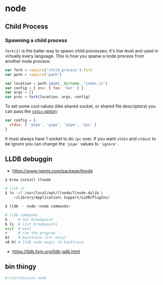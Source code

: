 # node

## Child Process
### Spawning a child process
`fork(2)` is the baller way to spawn child processes; it's low level and used
in virtually every language. This is how you spanw a node process from another
node process:
```js
var fork = require('child_process').fork
var path = require('path')

var location = path.join(__dirname, 'index.js')
var config = { env: { foo: 'bar' } }
var args = []
var proc = fork(location, args, config)
```

To set some cool values (like shared socket, or shared file descriptors) you
can pass the [`stdio`
option](http://devdocs.io/node~6_lts/child_process#child_process_options_stdio):

```js
var config = {
  stdio: [ 'pipe', 'pipe', 'pipe', 'ipc' ]
}
```
It must always have 1 socket to do `ipc` over. If you want `stdin` and `stdout`
to be ignore you can change the `'pipe'` values to `'ignore'`.

## LLDB debuggin

- https://www.npmjs.com/package/llnode
```sh
$ brew install llnode

# link it
$ ln -sf /usr/local/opt/llnode/llnode.dylib \
    ~/Library/Application\ Support/LLDB/PlugIns/

$ lldb -- node <node commands>
```

```sh
# lldb commands
b     # set breakpoint
b ls  # list breakpoints
exit  # exit
r     # run the program
bt    # backtrace (C++ only)
v8 bt # lldb node magic JS backtrace
```
- https://lldb.llvm.org/lldb-gdb.html

## bin thingy
```js
#!/usr/bin/env node
```
